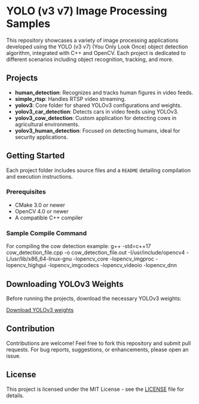 # YOLO (v3 v7) Image Processing Samples

This repository showcases a variety of image processing applications developed using the YOLO (v3 v7) (You Only Look Once) object detection algorithm, integrated with C++ and OpenCV. Each project is dedicated to different scenarios including object recognition, tracking, and more.

## Projects

- **human_detection**: Recognizes and tracks human figures in video feeds.
- **simple_rtsp**: Handles RTSP video streaming.
- **yolov3**: Core folder for shared YOLOv3 configurations and weights.
- **yolov3_car_detection**: Detects cars in video feeds using YOLOv3.
- **yolov3_cow_detection**: Custom application for detecting cows in agricultural environments.
- **yolov3_human_detection**: Focused on detecting humans, ideal for security applications.

## Getting Started

Each project folder includes source files and a `README` detailing compilation and execution instructions.

### Prerequisites

- CMake 3.0 or newer
- OpenCV 4.0 or newer
- A compatible C++ compiler

### Sample Compile Command

For compiling the cow detection example:
g++ -std=c++17 cow_detection_file.cpp -o cow_detection_file.out -I/usr/include/opencv4 -L/usr/lib/x86_64-linux-gnu -lopencv_core -lopencv_imgproc -lopencv_highgui -lopencv_imgcodecs -lopencv_videoio -lopencv_dnn


## Downloading YOLOv3 Weights

Before running the projects, download the necessary YOLOv3 weights:

[Download YOLOv3 weights](https://drive.google.com/drive/folders/1HVAhRrmSAIatjzEXmyS3QTHweT-l2X-s?usp=sharing)

## Contribution

Contributions are welcome! Feel free to fork this repository and submit pull requests. For bug reports, suggestions, or enhancements, please open an issue.

## License

This project is licensed under the MIT License - see the [LICENSE](LICENSE) file for details.
